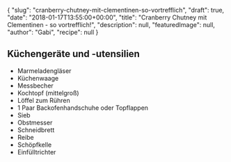 {
    "slug": "cranberry-chutney-mit-clementinen-so-vortrefflich",
    "draft": true,
    "date": "2018-01-17T13:55:00+00:00",
    "title": "Cranberry Chutney mit Clementinen - so vortrefflich!",
    "description": null,
    "featuredImage": null,
    "author": "Gabi",
    "recipe": null
}

## Küchengeräte und -utensilien

- Marmeladengläser
- Küchenwaage
- Messbecher
- Kochtopf (mittelgroß)
- Löffel zum Rühren
- 1 Paar Backofenhandschuhe oder Topflappen
- Sieb
- Obstmesser
- Schneidbrett
- Reibe
- Schöpfkelle
- Einfülltrichter